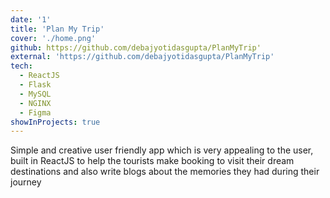 ```yaml
---
date: '1'
title: 'Plan My Trip'
cover: './home.png'
github: https://github.com/debajyotidasgupta/PlanMyTrip'
external: 'https://github.com/debajyotidasgupta/PlanMyTrip'
tech:
  - ReactJS
  - Flask
  - MySQL
  - NGINX
  - Figma
showInProjects: true
---
```


Simple and creative user friendly app which is very appealing to the user, built in ReactJS to help the tourists make booking to visit their dream destinations and also write blogs about the memories they had during their journey

